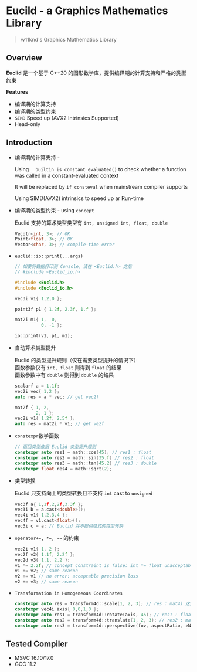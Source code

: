 # Eucild - a Graphics Mathematics Library
> w11knd's Graphics Mathematics Library

## Overview
**Euclid** 是一个基于 C++20 的图形数学库，提供编译期的计算支持和严格的类型约束

**Features**
- 编译期的计算支持
- 编译期的类型约束
- ```SIMD``` Speed up (AVX2 Intrinsics Supported)
- Head-only

## Introduction
- 编译期的计算支持 - 

  Using ```__builtin_is_constant_evaluated()``` to check whether a function was called in a constant-evaluated context
  
  It will be replaced by ```if consteval``` when mainstream compiler supports
  
  Using SIMD(AVX2) intrinsics to speed up ar Run-time

- 编译期的类型约束 - using ```concept```
    
    Euclid 支持的算术类型类型有 ```int, unsigned int, float, double```
  ```c++
  Vecotr<int, 3>; // OK
  Point<float, 3>; // OK
  Vector<char, 3>; // compile-time error
  ```
- ```euclid::io::print(...args)```
  ```c++
  // 如要将数据打印到 Console，请在 <Euclid.h> 之后 
  // #include <Euclid_io.h>

  #include <Euclid.h>
  #include <Euclid_io.h>

  vec3i v1{ 1,2,0 };

  point3f p1 { 1.2f, 2.3f, 1.f };

  mat2i m1{ 1,  0,
            0, -1 };

  io::print(v1, p1, m1);

  ```


- 自动算术类型提升
    
    Euclid 的类型提升规则（仅在需要类型提升的情况下）\
    函数参数仅有 ```int, float``` 则得到 ```float``` 的结果 \
    函数参数中有 ```double``` 则得到 ```double``` 的结果

  ```c++
  scalarf a = 1.1f;
  vec2i vec{ 1,2 };
  auto res = a * vec; // get vec2f

  mat2f { 1, 2,
          2, 1 };
  vec2i v1{ 1.2f, 2.5f };
  auto res = mat2i * v1; // get ve2f
  ```

- ```constexpr```数学函数
  ```c++
  // 返回类型依据 Euclid 类型提升规则
  constexpr auto res1 = math::cos(45); // res1 : float
  constexpr auto res2 = math::sin(35.f) // res2 : float
  constexpr auto res3 = math::tan(45.2) // res3 : double
  constexpr float res4 = math::sqrt(2);
  ```

- 类型转换

    Euclid 只支持向上的类型转换且不支持 ```int``` cast to ```unsigned```
  ```c++
  vec3f a{ 1,1f,2,2f,3.3f };
  vec3i b = a.cast<double>();
  vec4i v1{ 1,2,3,4 };
  vec4f = v1.cast<float>();
  vec3i c = a; // Euclid 并不提供隐式的类型转换
  ```

- ```operator+=, *=, -=``` 的约束
  ```c++
  vec2i v1{ 1, 2 };
  vec2f v2{ 1.1f, 2.2f };
  vec2d v3{ 1.1, 2.2 };
  v1 *= 2.2f; // concept constraint is false: int *= float unacceptable precision loss
  v1 += v2; // same reason
  v2 += v1 // no error: acceptable precision loss
  v2 += v3; // same reason
  ```

- ```Transformation in Homogeneous Coordinates```
  ```c++
  constexpr auto res = transform4d::scale(1, 2, 3); // res : mat4i 这里没有必要提升类型
  constexpr vec4i axis{ 0,0,1,0 };
  constexpr auto res1 = transform4d::rotate(axis, 45); // res1 : float
  constexpr auto res2 = transform4d::translate(1, 2, 3); // res2 : mat4i same reason with res
  constexpr auto res3 = transform4d::perspective(fov, aspectRatio, zNear, zFar); // 返回类型依据 Euclid 类型提升原则
  ```
## Tested Compiler
- MSVC 16.10/17.0
- GCC 11.2
